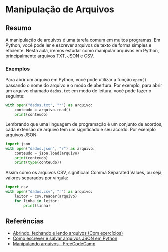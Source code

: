 # Manipulação de Arquivos

## Resumo

A manipulação de arquivos é uma tarefa comum em muitos programas. Em Python, você pode ler e escrever arquivos de texto de forma simples e eficiente. Nesta aula, iremos estudar como manipular arquivos em Python, principalmente arquivos TXT, JSON e CSV.

### Exemplos

Para abrir um arquivo em Python, você pode utilizar a função `open()` passando o nome do arquivo e o modo de abertura. Por exemplo, para abrir um arquivo chamado `dados.txt` em modo de leitura, você pode fazer o seguinte:

```python
with open("dados.txt", "r") as arquivo:
    conteudo = arquivo.read()
    print(conteudo)
```

Lembrando que uma linguagem de programação é um conjunto de acordos, cada extensão de arquivo tem um significado e seu acordo. Por exemplo arquivos JSON:
    
```python
import json
with open("dados.json", "r") as arquivo:
    conteudo = json.load(arquivo)
    print(conteudo)
    print(type(conteudo))
```

Assim como os arquivos CSV, significam Comma Separated Values, ou seja, valores separados por vírgula:

```python
import csv
with open("dados.csv", "r") as arquivo:
    leitor = csv.reader(arquivo)
    for linha in leitor:
        print(linha)
```

## Referências

- [Abrindo, fechando e lendo arquivos (Com exercícios)](https://panda.ime.usp.br/pensepy/static/pensepy/10-Arquivos/files.html)
- [Como escrever e salvar arquivos JSON em Python](https://academiahopper.com.br/trabalhando-com-arquivos-em-python/)
- [Manipulando arquivos - FreeCodeCamp](https://www.freecodecamp.org/portuguese/news/como-escrever-em-um-arquivo-em-python-open-read-append-e-outras-funcoes-de-manipulacao-explicadas/)

